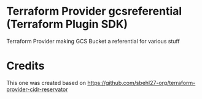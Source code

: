 # Terraform Provider gcsreferential (Terraform Plugin SDK)

Terraform Provider making GCS Bucket a referential for various stuff

# Credits

This one was created based on https://github.com/sbehl27-org/terraform-provider-cidr-reservator

